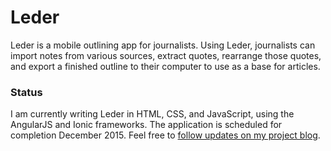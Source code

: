 
Leder
====================

Leder is a mobile outlining app for journalists. Using Leder, journalists can import notes from various sources, extract quotes, rearrange those quotes, and export a finished outline to their computer to use as a base for articles. 

### Status

I am currently writing Leder in HTML, CSS, and JavaScript, using the AngularJS and Ionic frameworks. The application is scheduled for completion December 2015. Feel free to [follow updates on my project blog](http://www.sanettetanaka.com/thoughts/).
